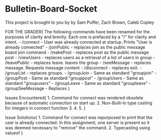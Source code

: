 # Bulletin-Board-Socket
This project is brought to you by by Sam Puffer, Zach Brown, Caleb Copley

FOR THE GRADER{
The following commands have been renamed for the purposes of clarity and brevity. Each one is prefaced by a "/" for clarity and intent.
    - /connect
        - User was already connected at startup. Prints "User is already connected"
    - /joinPublic
        - replaces join as the public message board join command
    - /makePost
        - replaces post as the public message post
    - /viewUsers
        - replaces users as a retriaval of a list of users in group
    - /leavePublic
        - replaces leave. leaves the group
    - /seeMessage
        - replaces message. Requests message content
    - /disconnect
        - replaces exit. 
    - /groupList
        - replaces groups.
    - /groupJoin
        - Same as standard "groupjoin"
    - /groupPost
        - Same as standard "grouppost"
    - /groupUsers
        - Same as standard "groupusers"
    - /groupLeave
        - Same as standard "groupleave"
    - /groupSeeMessage
        - Replaces 
}

Issues Encountered{
    1. Command for connect was rendered obsolete because of automatic connection on start up.
    2. Non-Built-In type casting for integers in connect function
    3. 
    4. 
    5. 
}

Issue Solutions{
    1. Command for connect was repurposed to print that the user is already connected. In this assignment, one server is present so it was deemed necessary to "remove" the command.
    2. Typecasting using valueof
}